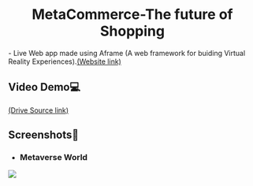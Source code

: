 <h1><center>MetaCommerce-The future of Shopping</center></h1>
- Live Web app made using Aframe (A web framework for buiding Virtual Reality Experiences).<a href="https://cotton-yummy-front.glitch.me">(Website link)</a><br>

## Video Demo💻
<a href="https://drive.google.com/file/d/1HWyiJshPOmfl86tHyRUYBY8tTWyovC3S/view?usp=sharing">(Drive Source link)</a><br>

## Screenshots📸
- <h3>Metaverse World</h3>
<image src="https://user-images.githubusercontent.com/92815147/184539456-88f1c782-ca0f-4b7b-ba08-95f101468555.png"/>
